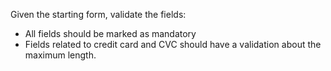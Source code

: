 Given the starting form, validate the fields:

- All fields should be marked as mandatory
- Fields related to credit card and CVC should have a validation about the maximum length.
